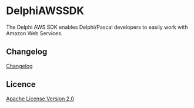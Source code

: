 DelphiAWSSDK
==============

The Delphi AWS SDK enables Delphi/Pascal developers to easily work with Amazon Web Services.


Changelog
---------

[Changelog](https://github.com/novuslogic/DelphiAWSSDK/blob/master/Changelog.md)


Licence
-------
[Apache License Version 2.0](LICENSE)

